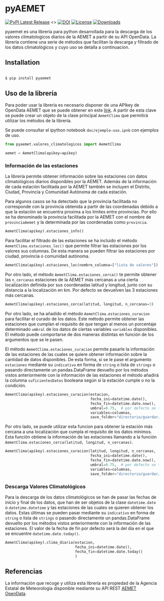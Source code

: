 # pyAEMET

[![PyPI Latest Release](https://img.shields.io/pypi/v/pyaemet.svg)](https://pypi.org/project/pyaemet/)
<> [![DOI](https://zenodo.org/badge/DOI/10.5281/zenodo.3509134.svg)](https://doi.org/10.5281/zenodo.3509134)
[![License](https://img.shields.io/pypi/l/pandas.svg)](https://github.com/jaimedgp/pyAEMET/blob/main/LICENSE)
[![Downloads](https://static.pepy.tech/personalized-badge/pyaemet?period=month&units=international_system&left_color=black&right_color=orange&left_text=PyPI%20downloads%20per%20month)](https://pepy.tech/project/pyaemet)


pyaemet es una librería para python desarrollada para la descarga de los valores
climatologicos diarios de la AEMET a partir de su API OpenData. La librería
contiene una serie de métodos que facilitan la descarga y filtrado de los datos
climatológicos y cuyo uso se detalla a continuacion.

## Installation

``` bash

$ pip install pyaemet

```


## Uso de la librería
Para poder usar la librería es necesario disponer de una APIkey de OpenData
AEMET que se puede obtener en este
[link](https://opendata.aemet.es/centrodedescargas/obtencionAPIKey). A partir de
esta clave se puede crear un objeto de la clase principal `AemetClima` que
permitirá utilizar los métodos de la librería.

Se puede consultar el ipython notebook `doc/ejemplo-uso.ipnb` con ejemplos de uso.

```python
from pyaemet.valores_climatologicos import AemetClima

aemet = AemetClima(apikey=apikey)
```

### Información de las estaciones

La librería permite obtener información sobre las estaciones con datos
climatológicos diarios disponibles por la AEMET. Además de la información de
cada estación facilitada por la AEMET también se incluyen el Distrito, Ciudad,
Provincia y Comunidad Autónoma de cada estación.

Para algunos casos se ha detectado que la provincia facilitada no corresponde
con la provincia obtenida a partir de las coordenadas debido a que la estación
se encuentra proxima a los límites entre provincias. Por ello se ha denominado
la provincia facilitada por la AEMET con el nombre de `provinciaAemet` y la
determinada por las coordenadas como `provincia`.

```python
AemetClima(apikey).estaciones_info()
```

Para facilitar el filtrado de las estaciones se ha incluido el método
`AemetClima.estaciones_loc()` que permite filtrar las estaciones por los valores
sus columnas. De esta manera se pueden filtrar las estaciones por ciudad,
provincia o comunidad autónoma.

```python
AemetClima(apikey).estaciones_loc(nombre_columna=["lista de valores"])
```

Por otro lado, el método `AemetClima.estaciones_cerca()` te permite obtener las `n_cercanas`
estaciones de la AEMET más cercanas a una cierta localización definida por sus coordenadas
latitud y longitud, junto con su distancia a la localización en km. Por defecto se devuelven
las 3 estaciones más cercanas.

```python
AemetClima(apikey).estaciones_cerca(latitud, longitud, n_cercanas=3)
```

Por otro lado, se ha añadido el método `AemetClima.estaciones_curacion` para facilitar el
curado de los datos. Este método permite obtener las estaciones que cumplan el requisito de
que tengan al menos un porcentaje determinado `umbral` de los datos de ciertas variables
`variables` disponibles. El método puede comportarse de dos maneras distintas en función de
los argumentos que se le pasen.

El método `AemetClima.estaciones_curacion` permite pasarle la información de las estaciones
de las cuales se quiere obtener información sobre la cantidad de datos disponibles. De esta
forma, si se le pase el argumento `estaciones` mediante su `indicativo` en forma de `string`
o lista de `strings` o pasando directamente un pandas.DataFrame devuelto por los métodos
vistos anteriormente con la información de las estaciones el método añadirá la columna
`suficientesDatos` booleana según si la estación cumple o no la condición.

```python
AemetClima(apikey).estaciones_curacion(estacion,
                                       fecha_ini=datetime.date(),
                                       fecha_fin=datetime.date.now(),
                                       umbral=0.75,  # por defecto se toma el 75%
                                       variables=columnas,
                                       save_folder="directorio/guardar/los/datos/")
```

Por otro lado, se puede utilizar esta funcion para obtener la estación más cercana a una
localización que cumpla el requisito de los datos mínimos. Esta función obtiene la
información de las estaciones llamando a la función
`AemetClima.estaciones_cerca(latitud, longitud, n_cercanas)`.

```python
AemetClima(apikey).estaciones_curacion(latitud, longitud, n_cercanas,
                                       fecha_ini=datetime.date(),
                                       fecha_fin=datetime.date.now(),
                                       umbral=0.75,  # por defecto se toma el 75%
                                       variables=columnas,
                                       save_folder="directorio/guardar/los/datos/")
```

### Descarga Valores Climatológicos

Para la descarga de los datos climatológicos se han de pasar las fechas de
inicio y final de los datos, que han de ser objetos de la clase `datetime.date`
o `datetime.datetime` y las estaciones de las cuales se quieren obtener los
datos. Estas últimas se pueden pasar mediante su `indicativo` en forma de
`string` o lista de `strings` o pasando directamente un pandas.DataFrame
devuelto por los métodos vistos anteriormente con la información de las
estaciones. El valor de la fecha de fin por defecto será la del día en el que se
encuentre `datetime.date.today()`.

```python
AemetClima(apikey).clima_diaria(estacion,
                                fecha_ini=datetime.date(),
                                fecha_fin=datetime.date.today()
                                )
```

## Referencias
La información que recoge y utiliza esta librería es propiedad de la Agencia
Estatal de Meteorología disponible mediante su API REST [AEMET
OpenData](https://opendata.aemet.es/centrodedescargas/AEMETApi?).
